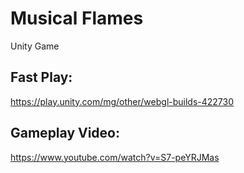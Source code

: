 # Musical Flames
Unity Game

## Fast Play:
https://play.unity.com/mg/other/webgl-builds-422730

## Gameplay Video: 
https://www.youtube.com/watch?v=S7-peYRJMas
